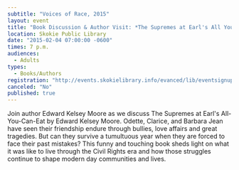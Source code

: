 ```yaml
---
subtitle: "Voices of Race, 2015"
layout: event
title: "Book Discussion & Author Visit: *The Supremes at Earl's All You Can Eat*"
location: Skokie Public Library
date: "2015-02-04 07:00:00 -0600"
times: 7 p.m.
audiences: 
  - Adults
types: 
  - Books/Authors
registration: "http://events.skokielibrary.info/evanced/lib/eventsignup.asp?ID=21099"
canceled: "No"
published: true
---
```


Join author Edward Kelsey Moore as we discuss The Supremes at Earl's All-You-Can-Eat by Edward Kelsey Moore. Odette, Clarice, and Barbara Jean have seen their friendship endure through bullies, love affairs and great tragedies. But can they survive a tumultuous year when they are forced to face their past mistakes? This funny and touching book sheds light on what it was like to live through the Civil Rights era and how those struggles continue to shape modern day communities and lives.